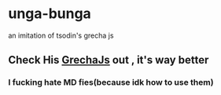 # unga-bunga
an imitation of tsodin's grecha js

## Check His [GrechaJs](https://github.com/tsoding/grecha.js/) out , it's way better

### I fucking hate MD fies(because idk how to use them)
